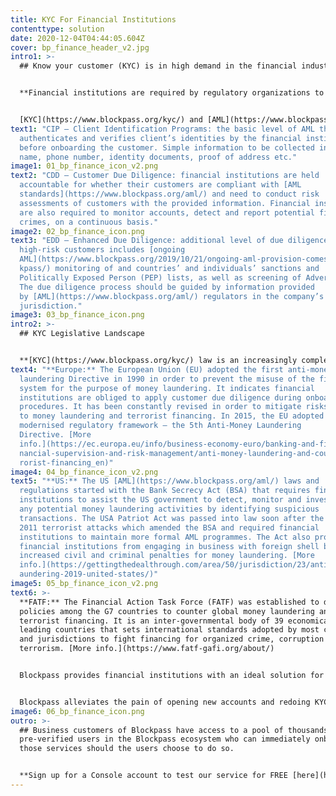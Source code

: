 ```yaml
---
title: KYC For Financial Institutions
contenttype: solution
date: 2020-12-04T04:44:05.604Z
cover: bp_finance_header_v2.jpg
intro1: >-
  ## Know your customer (KYC) is in high demand in the financial industry.


  **Financial institutions are required by regulatory organizations to conduct [KYC](https://www.blockpass.org/kyc/) procedures across the world before onboarding customers to prevent fraud, money laundering activities and financing of terrorism. KYC helps financial institutions to be compliant and enhance their credibility in the eyes of customers.**


  [KYC](https://www.blockpass.org/kyc/) and [AML](https://www.blockpass.org/aml/) for financial services include risk assessments, due diligence and transaction analysis to avoid fraud. There are different levels of [Anti-Money Laundering (AML)](https://www.blockpass.org/aml/) and anti-fraud measures:
text1: "CIP – Client Identification Programs: the basic level of AML that
  authenticates and verifies client’s identities by the financial institution
  before onboarding the customer. Simple information to be collected includes:
  name, phone number, identity documents, proof of address etc."
image1: 01_bp_finance_icon_v2.png
text2: "CDD – Customer Due Diligence: financial institutions are held
  accountable for whether their customers are compliant with [AML
  standards](https://www.blockpass.org/aml/) and need to conduct risk
  assessments of customers with the provided information. Financial institutions
  are also required to monitor accounts, detect and report potential financial
  crimes, on a continuous basis."
image2: 02_bp_finance_icon.png
text3: "EDD – Enhanced Due Diligence: additional level of due diligence for
  high-risk customers includes [ongoing
  AML](https://www.blockpass.org/2019/10/21/ongoing-aml-provision-comes-to-bloc\
  kpass/) monitoring of and countries’ and individuals’ sanctions and
  Politically Exposed Person (PEP) lists, as well as screening of Adverse Media.
  The due diligence process should be guided by information provided
  by [AML](https://www.blockpass.org/aml/) regulators in the company’s
  jurisdiction."
image3: 03_bp_finance_icon.png
intro2: >-
  ## KYC Legislative Landscape


  **[KYC](https://www.blockpass.org/kyc/) law is an increasingly complex issue for the financial industry. Financial institutions have to adhere to both international and local anti-money laundering regulations. Here are some of the policies in place in the EU and USA, two of the top three economies in size.**
text4: "**Europe:** The European Union (EU) adopted the first anti-money
  laundering Directive in 1990 in order to prevent the misuse of the financial
  system for the purpose of money laundering. It indicates financial
  institutions are obliged to apply customer due diligence during onboarding
  procedures. It has been constantly revised in order to mitigate risks relating
  to money laundering and terrorist financing. In 2015, the EU adopted a
  modernised regulatory framework – the 5th Anti-Money Laundering
  Directive. [More
  info.](https://ec.europa.eu/info/business-economy-euro/banking-and-finance/fi\
  nancial-supervision-and-risk-management/anti-money-laundering-and-counter-ter\
  rorist-financing_en)"
image4: 04_bp_finance_icon_v2.png
text5: "**US:** The US [AML](https://www.blockpass.org/aml/) laws and
  regulations started with the Bank Secrecy Act (BSA) that requires financial
  institutions to assist the US government to detect, monitor and investigate
  any potential money laundering activities by identifying suspicious
  transactions. The USA Patriot Act was passed into law soon after the September
  2011 terrorist attacks which amended the BSA and required financial
  institutions to maintain more formal AML programmes. The Act also prohibited
  financial institutions from engaging in business with foreign shell banks and
  increased civil and criminal penalties for money laundering. [More
  info.](https://gettingthedealthrough.com/area/50/jurisdiction/23/anti-money-l\
  aundering-2019-united-states/)"
image5: 05_bp_finance_icon_v2.png
text6: >-
  **FATF:** The Financial Action Task Force (FATF) was established to develop
  policies among the G7 countries to counter global money laundering and
  terrorist financing. It is an inter-governmental body of 39 economically
  leading countries that sets international standards adopted by most countries
  and jurisdictions to fight financing for organized crime, corruption and
  terrorism. [More info.](https://www.fatf-gafi.org/about/)


  Blockpass provides financial institutions with an ideal solution for fast and secure [KYC](https://www.blockpass.org/kyc/) and [AML](https://www.blockpass.org/aml/) compliance, and the ability to flexibly, quickly and easily manage identities. For individuals, Blockpass is a gateway to financial services and other regulated offerings, allowing one click, reusable KYC submission.


  Blockpass alleviates the pain of opening new accounts and redoing KYC over and over. Once users create their identity profile the first time and get their identity document rapidly authenticated and [KYC](https://www.blockpass.org/kyc/) and [AML](https://www.blockpass.org/aml/) checks done, they can instantly onboard to any business or service associated with Blockpass.
image6: 06_bp_finance_icon.png
outro: >-
  ## Business customers of Blockpass have access to a pool of thousands of
  pre-verified users in the Blockpass ecosystem who can immediately onboard to
  those services should the users choose to do so.


  **Sign up for a Console account to test our service for FREE [here](https://console.blockpass.org/blockpass_console).**
---
```

